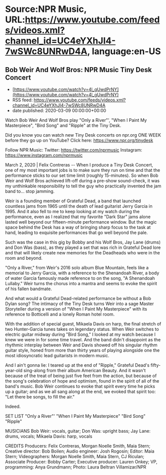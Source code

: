 # Source:NPR Music, URL:https://www.youtube.com/feeds/videos.xml?channel_id=UC4eYXhJI4-7wSWc8UNRwD4A, language:en-US

## Bob Weir And Wolf Bros: NPR Music Tiny Desk Concert
 - [https://www.youtube.com/watch?v=4l_gUwdPrNY](https://www.youtube.com/watch?v=4l_gUwdPrNY)
 - RSS feed: https://www.youtube.com/feeds/videos.xml?channel_id=UC4eYXhJI4-7wSWc8UNRwD4A
 - date published: 2020-03-09 00:00:00+00:00

Watch Bob Weir And Wolf Bros play "Only a River"', "When I Paint My Masterpiece", "Bird Song" and "Ripple" at the Tiny Desk.

Did you know you can watch new Tiny Desk concerts on npr.org ONE WEEK before they go up on YouTube? Click here: https://www.npr.org/tinydesk

Follow NPR Music:
Twitter: https://twitter.com/nprmusic
Instagram: https://www.instagram.com/nprmusic

March 2, 2020 | Felix Contreras -- When I produce a Tiny Desk Concert, one of my most important jobs is to make sure they run on time and that the performance sticks to our set time limit (roughly 15-minutes). So when Bob Weir and Wolf Bros achieved lift-off during a pre-show sound-check, it was my unthinkable responsibility to tell the guy who practically invented the jam band to... stop jamming.

Weir is a founding member of Grateful Dead, a band that launched countless jams from 1965 until the death of lead guitarist Jerry Garcia in 1995. And it also fell to me to keep looking at my watch during the performance, even as I realized that my favorite "Dark Star" jams alone lasted well beyond our fifteen-minute performance window. But the magic space behind the Desk has a way of bringing sharp focus to the task at hand, leading to exquisite performances that go well beyond the pale.

Such was the case in this gig by Bobby and his Wolf Bros, Jay Lane (drums) and Don Was (bass), as they played a set that was rich in Grateful Dead lore and that will likely create new memories for the Deadheads who were in the room and beyond.

"Only a River," from Weir's 2016 solo album Blue Mountain, feels like a memorial to Jerry Garcia, with a reference to the Shenandoah River, a body of water Garcia famously made reference to on the song, "A Shenandoah Lullaby." Weir turns the chorus into a mantra and seems to evoke the spirit of his fallen bandmate.

And what would a Grateful Dead-related performance be without a Bob Dylan song? The intimacy of the Tiny Desk turns Weir into a sage Master Storyteller during a version of "When I Paint My Masterpiece" with its reference to Botticelli and a lonely Roman hotel room.

With the addition of special guest, Mikaela Davis on harp, the final stretch of two Hunter-Garcia tunes takes on legendary status. When Weir switches to electric guitar midway during "Bird Song," I looked at my watch because I knew we were in for some time travel. And the band didn't disappoint as the rhythmic interplay between Weir and Davis showed off his singular rhythm guitar style, honed from more than thirty years of playing alongside one the most idiosyncratic lead guitarists in modern music.

And I ain't gonna lie: I teared up at the end of "Ripple," Grateful Dead's fifty-year-old sing-along from their album American Beauty. And it wasn't because of the treat of being just five feet from the action, but because of the song's celebration of hope and optimism, found in the spirit of all of the band's music. Bob Weir continues to evoke that spirit every time he picks up a guitar; and as we all sang along at the end, we evoked that spirit too: "Let there be songs, to fill the air."

Indeed.

SET LIST
"Only a River"'
"When I Paint My Masterpiece"
"Bird Song"
"Ripple"

MUSICIANS
Bob Weir: vocals, guitar; Don Was: upright bass; Jay Lane: drums, vocals; Mikaela Davis: harp, vocals

CREDITS
Producers: Felix Contreras, Morgan Noelle Smith, Maia Stern; Creative director: Bob Boilen; Audio engineer: Josh Rogosin; Editor: Maia Stern; Videographers: Morgan Noelle Smith, Maia Stern, CJ Riculan; Associate Producer: Bobby Carter; Executive producer: Lauren Onkey; VP, programming: Anya Grundmann; Photo: Laura Beltran Villamizar/NPR

